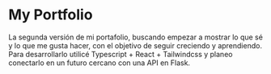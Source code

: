 # My Portfolio

La segunda versión de mi portafolio, buscando empezar a mostrar lo que sé y lo que me gusta hacer, con el objetivo de seguir creciendo y aprendiendo.
Para desarrollarlo utilicé Typescript + React + Tailwindcss y planeo conectarlo en un futuro cercano con una API en Flask.
